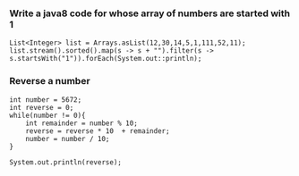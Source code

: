     
### Write a java8 code for whose array of numbers are started with 1
    
    List<Integer> list = Arrays.asList(12,30,14,5,1,111,52,11);
    list.stream().sorted().map(s -> s + "").filter(s -> s.startsWith("1")).forEach(System.out::println);

### Reverse a number
    
    int number = 5672;
    int reverse = 0;
    while(number != 0){
        int remainder = number % 10;
        reverse = reverse * 10  + remainder;
        number = number / 10;
    }

    System.out.println(reverse);
    
    
    